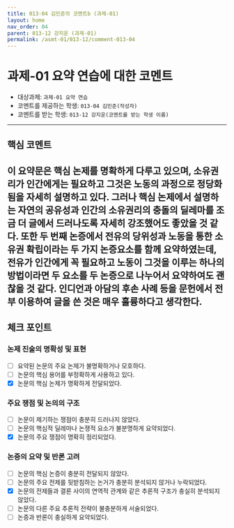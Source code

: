 ```yaml
---
title: 013-04 김민준의 코멘트b (과제-01) 
layout: home
nav_order: 04
parent: 013-12 강지운 (과제-01)
permalink: /asmt-01/013-12/comment-013-04
---
```


# 과제-01 요약 연습에 대한 코멘트

- 대상과제: `과제-01 요약 연습`
- 코멘트를 제공하는 학생: `013-04 김민준(작성자)` 
- 코멘트를 받는 학생: `013-12 강지운(코멘트를 받는 학생 이름)` 

---

## 핵심 코멘트

이 요약문은 핵심 논제를 명확하게 다루고 있으며, 소유권리가 인간에게는 필요하고 그것은 노동의 과정으로 정당화됨을 자세히 설명하고 있다. 그러나 핵심 논제에서 설명하는 자연의 공유성과 인간의 소유권리의 충돌의 딜레마를 조금 더 글에서 드러나도록 자세히 강조했어도 좋았을 것 같다. 또한 두 번째 논증에서 전유의 당위성과 노동을 통한 소유권 확립이라는 두 가지 논증요소를 함께 요약하였는데, 전유가 인간에게 꼭 필요하고 노동이 그것을 이루는 하나의 방법이라면 두 요소를 두 논증으로 나누어서 요약하여도 괜찮을 것 같다. 인디언과 아담의 후손 사례 등을 문헌에서 전부 이용하여 글을 쓴 것은 매우 훌륭하다고 생각한다.
---

## 체크 포인트

### 논제 진술의 명확성 및 표현  
- [ ] 요약된 논문의 주요 논제가 불명확하거나 모호하다.  
- [ ] 논문의 핵심 용어를 부정확하게 사용하고 있다.  
- [x] 논문의 핵심 논제가 명확하게 전달되었다.  

### 주요 쟁점 및 논의의 구조  
- [ ] 논문이 제기하는 쟁점이 충분히 드러나지 않았다.  
- [ ] 논문의 핵심적 딜레마나 논쟁적 요소가 불분명하게 요약되었다.  
- [x] 논문의 주요 쟁점이 명확히 정리되었다.  

### 논증의 요약 및 반론 고려  
- [ ] 논문의 핵심 논증이 충분히 전달되지 않았다.  
- [ ] 논문의 주요 전제를 뒷받침하는 논거가 충분히 분석되지 않거나 누락되었다.  
- [x] 논문의 전제들과 결론 사이의 연역적 관계와 같은 추론적 구조가 충실히 분석되지 않았다.  
- [ ] 논문의 다른 주요 추론적 전략이 불충분하게 서술되었다.
- [ ] 논증과 반론이 충실하게 요약되었다. 